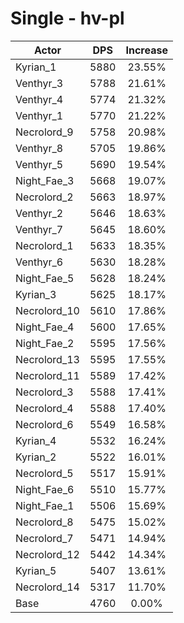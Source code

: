 # Single - hv-pl
| Actor | DPS | Increase |
|---|:---:|:---:|
|Kyrian_1|5880|23.55%|
|Venthyr_3|5788|21.61%|
|Venthyr_4|5774|21.32%|
|Venthyr_1|5770|21.22%|
|Necrolord_9|5758|20.98%|
|Venthyr_8|5705|19.86%|
|Venthyr_5|5690|19.54%|
|Night_Fae_3|5668|19.07%|
|Necrolord_2|5663|18.97%|
|Venthyr_2|5646|18.63%|
|Venthyr_7|5645|18.60%|
|Necrolord_1|5633|18.35%|
|Venthyr_6|5630|18.28%|
|Night_Fae_5|5628|18.24%|
|Kyrian_3|5625|18.17%|
|Necrolord_10|5610|17.86%|
|Night_Fae_4|5600|17.65%|
|Night_Fae_2|5595|17.56%|
|Necrolord_13|5595|17.55%|
|Necrolord_11|5589|17.42%|
|Necrolord_3|5588|17.41%|
|Necrolord_4|5588|17.40%|
|Necrolord_6|5549|16.58%|
|Kyrian_4|5532|16.24%|
|Kyrian_2|5522|16.01%|
|Necrolord_5|5517|15.91%|
|Night_Fae_6|5510|15.77%|
|Night_Fae_1|5506|15.69%|
|Necrolord_8|5475|15.02%|
|Necrolord_7|5471|14.94%|
|Necrolord_12|5442|14.34%|
|Kyrian_5|5407|13.61%|
|Necrolord_14|5317|11.70%|
|Base|4760|0.00%|
